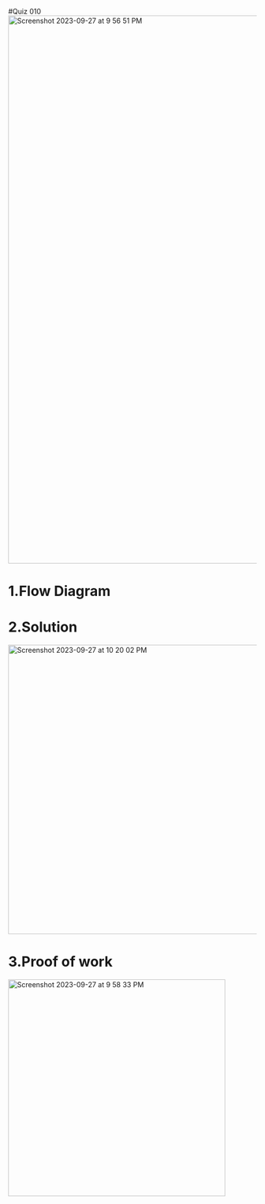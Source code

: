 #Quiz 010
<img width="1112" alt="Screenshot 2023-09-27 at 9 56 51 PM" src="https://github.com/K-Schriber/Unit-1-Comp-Sci/assets/142757998/02096b56-b8be-4b9f-b844-a049e18cba5a">



# 1.Flow Diagram


# 2.Solution


<img width="587" alt="Screenshot 2023-09-27 at 10 20 02 PM" src="https://github.com/K-Schriber/Unit-1-Comp-Sci/assets/142757998/d4368679-65a9-41c6-b0be-2f12ade12f0b">


# 3.Proof of work
<img width="440" alt="Screenshot 2023-09-27 at 9 58 33 PM" src="https://github.com/K-Schriber/Unit-1-Comp-Sci/assets/142757998/b1ebe2cb-657f-4b5b-8bae-2a7c5bd02b13">



